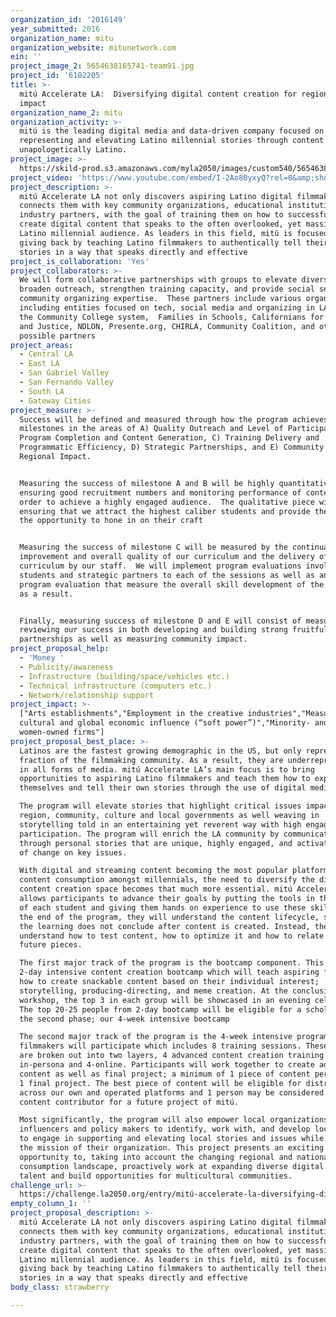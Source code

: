 ```yaml
---
organization_id: '2016149'
year_submitted: 2016
organization_name: mitu
organization_website: mitunetwork.com
ein: ''
project_image_2: 5654638165741-team91.jpg
project_id: '6102205'
title: >-
  mitú Accelerate LA:  Diversifying digital content creation for regional social
  impact
organization_name_2: mitu
organization_activity: >-
  mitú is the leading digital media and data-driven company focused on
  representing and elevating Latino millennial stories through content that is
  unapologetically Latino.
project_image: >-
  https://skild-prod.s3.amazonaws.com/myla2050/images/custom540/5654638165741-team91.jpg
project_video: 'https://www.youtube.com/embed/I-2Ao80yxyQ?rel=0&amp;showinfo=0'
project_description: >-
  mitú Accelerate LA not only discovers aspiring Latino digital filmmakers, but
  connects them with key community organizations, educational institutions, and
  industry partners, with the goal of training them on how to successfully
  create digital content that speaks to the often overlooked, yet massive,
  Latino millennial audience. As leaders in this field, mitú is focused on
  giving back by teaching Latino filmmakers to authentically tell their own
  stories in a way that speaks directly and effective
project_is_collaboration: 'Yes'
project_collaborators: >-
  We will form collaborative partnerships with groups to elevate diverse voices,
  broaden outreach, strengthen training capacity, and provide social service and
  community organizing expertise.  These partners include various organizations
  including entities focused on tech, social media and organizing in LA such as
  the Community College system,  Families in Schools, Californians for Safety
  and Justice, NDLON, Presente.org, CHIRLA, Community Coalition, and other
  possible partners
project_areas:
  - Central LA
  - East LA
  - San Gabriel Valley
  - San Fernando Valley
  - South LA
  - Gateway Cities
project_measure: >-
  Success will be defined and measured through how the program achieves key
  milestones in the areas of A) Quality Outreach and Level of Participation, B)
  Program Completion and Content Generation, C) Training Delivery and
  Programmatic Efficiency, D) Strategic Partnerships, and E) Community and
  Regional Impact.    


  Measuring the success of milestone A and B will be highly quantitative
  ensuring good recruitment numbers and monitoring performance of content in
  order to achieve a highly engaged audience.  The qualitative piece will be
  ensuring that we attract the highest caliber students and provide them with
  the opportunity to hone in on their craft     


  Measuring the success of milestone C will be measured by the continual
  improvement and overall quality of our curriculum and the delivery of the
  curriculum by our staff.  We will implement program evaluations involving
  students and strategic partners to each of the sessions as well as an overall
  program evaluation that measure the overall skill development of the students
  as a result.


  Finally, measuring success of milestone D and E will consist of measurably
  reviewing our success in both developing and building strong fruitful
  partnerships as well as measuring community impact.
project_proposal_help:
  - 'Money '
  - Publicity/awareness
  - Infrastructure (building/space/vehicles etc.)
  - Technical infrastructure (computers etc.)
  - Network/relationship support
project_impact: >-
  ["Arts establishments","Employment in the creative industries","Measures of
  cultural and global economic influence (“soft power”)","Minority- and
  women-owned firms"]
project_proposal_best_place: >-
  Latinos are the fastest growing demographic in the US, but only represent a
  fraction of the filmmaking community. As a result, they are underrepresented
  in all forms of media. mitú Accelerate LA’s main focus is to bring
  opportunities to aspiring Latino filmmakers and teach them how to express
  themselves and tell their own stories through the use of digital media.

  The program will elevate stories that highlight critical issues impacting our
  region, community, culture and local governments as well weaving in
  storytelling told in an entertaining yet reverent way with high engagement and
  participation. The program will enrich the LA community by communicating
  through personal stories that are unique, highly engaged, and activate agents
  of change on key issues.

  With digital and streaming content becoming the most popular platform for
  content consumption amongst millennials, the need to diversify the digital
  content creation space becomes that much more essential. mitú Accelerate LA
  allows participants to advance their goals by putting the tools in the hands
  of each student and giving them hands on experience to use these skills. By
  the end of the program, they will understand the content lifecycle, so that
  the learning does not conclude after content is created. Instead, they will
  understand how to test content, how to optimize it and how to relate it to
  future pieces.

  The first major track of the program is the bootcamp component. This is a
  2-day intensive content creation bootcamp which will teach aspiring filmmakers
  how to create snackable content based on their individual interest;
  storytelling, producing-directing, and meme creation. At the conclusion of the
  workshop, the top 3 in each group will be showcased in an evening celebration.
  The top 20-25 people from 2-day bootcamp will be eligible for a scholarship in
  the second phase; our 4-week intensive bootcamp

  The second major track of the program is the 4-week intensive program that
  filmmakers will participate which includes 8 training sessions. These sessions
  are broken out into two layers, 4 advanced content creation training
  in-persona and 4-online. Participants will work together to create additional
  content as well as final project; a minimum of 1 piece of content per week and
  1 final project. The best piece of content will be eligible for distribution
  across our own and operated platforms and 1 person may be considered as a
  content contributor for a future project of mitú. 

  Most significantly, the program will also empower local organizations, key
  influencers and policy makers to identify, work with, and develop local talent
  to engage in supporting and elevating local stories and issues while advancing
  the mission of their organization. This project presents an exciting
  opportunity to, taking into account the changing regional and national media
  consumption landscape, proactively work at expanding diverse digital creator
  talent and build opportunities for multicultural communities.
challenge_url: >-
  https://challenge.la2050.org/entry/mitú-accelerate-la-diversifying-digital-content-creation-for-regional-social-impact
empty_column_1: ''
project_proposal_description: >-
  mitú Accelerate LA not only discovers aspiring Latino digital filmmakers, but
  connects them with key community organizations, educational institutions, and
  industry partners, with the goal of training them on how to successfully
  create digital content that speaks to the often overlooked, yet massive,
  Latino millennial audience. As leaders in this field, mitú is focused on
  giving back by teaching Latino filmmakers to authentically tell their own
  stories in a way that speaks directly and effective
body_class: strawberry

---
```

